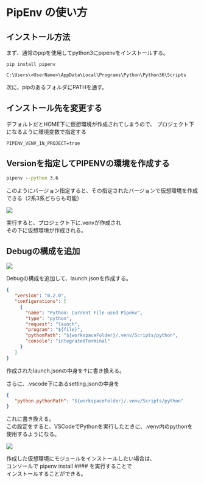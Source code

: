 # PipEnv の使い方

<!-- SUMMARY:PipEnv の使い方 -->

## インストール方法

まず、通常のpipを使用してpython3にpipenvをインストールする。  
```
pip install pipenv
```
```
C:\Users\<UserName>\AppData\Local\Programs\Python\Python36\Scripts
```
次に、pipのあるフォルダにPATHを通す。  
  
  
## インストール先を変更する

デフォルトだとHOME下に仮想環境が作成されてしまうので、
プロジェクト下になるように環境変数で指定する

```batch
PIPENV_VENV_IN_PROJECT=true
```

## Versionを指定してPIPENVの環境を作成する

```bat
pipenv --python 3.6
```

このようにバージョン指定すると、その指定されたバージョンで仮想環境を作成できる（2系3系どちらも可能） 

![](https://gyazo.com/ad0977ba38ddb16cd3aa8cc9556d177c.png)

実行すると、プロジェクト下に.venvが作成され  
その下に仮想環境が作成される。  
  
## Debugの構成を追加

![](https://gyazo.com/58d9a1d4ded9b6048fd526213ee48923.png)

Debugの構成を追加して、launch.jsonを作成する。

```json
{
   "version": "0.2.0",
   "configurations": [
     {
       "name": "Python: Current File used Pipenv",
       "type": "python",
       "request": "launch",
       "program": "${file}",
       "pythonPath": "${workspaceFolder}/.venv/Scripts/python",
       "console": "integratedTerminal"
     }
   ]
}
```

作成されたlaunch.jsonの中身を↑に書き換える。  
  
さらに、.vscode下にあるsetting.jsonの中身を

```json
{
   "python.pythonPath": "${workspaceFolder}/.venv/Scripts/python"
}
```

これに書き換える。  
この設定をすると、VSCodeでPythonを実行したときに、.venv内のpythonを  
使用するようになる。  
  
![](https://gyazo.com/47cd29cfc0bc4b6eab229f466179b845.png)

作成した仮想環境にモジュールをインストールしたい場合は、  
コンソールで pipenv install #### を実行することで  
インストールすることができる。  
  
